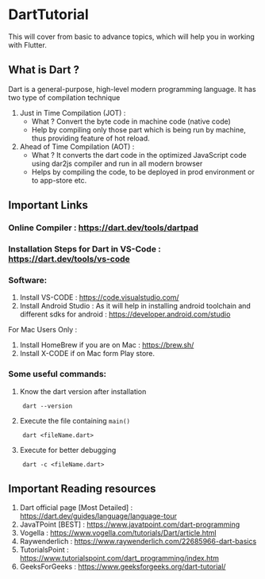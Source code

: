 # DartTutorial
This will cover from basic to advance topics, which will help you in working with Flutter. 


## What is Dart ? 

Dart is a general-purpose, high-level modern programming language. It has two type of compilation technique 
1. Just in Time Compilation (JOT) : 
   - What ? Convert the byte code in machine code (native code)
   - Help by compiling only those part which is being run by machine, thus providing feature of hot reload. 
2. Ahead of Time Compilation (AOT) :
   - What ? It converts the dart code in the optimized JavaScript code using dar2js compiler and run in all modern browser
   - Helps by compiling the code, to be deployed in prod environment or to app-store etc. 


## Important Links

### Online Compiler : https://dart.dev/tools/dartpad 
### Installation Steps for Dart in VS-Code : https://dart.dev/tools/vs-code 

### Software:
   1. Install VS-CODE : https://code.visualstudio.com/ 
   2. Install Android Studio : As it will help in installing android toolchain and different sdks for android : https://developer.android.com/studio 

For Mac Users Only : 
   1. Install HomeBrew if you are on Mac : https://brew.sh/ 
   2. Install X-CODE if on Mac form Play store.


### Some useful commands: 
1.  Know the dart version after installation 
```
    dart --version 
```
2. Execute the file containing ```main()```
```
    dart <fileName.dart>
```
3. Execute for better debugging 
```   
    dart -c <fileName.dart> 
```

## Important Reading resources
1. Dart official page [Most Detailed] : https://dart.dev/guides/language/language-tour 
2. JavaTPoint [BEST] : https://www.javatpoint.com/dart-programming
3. Vogella : https://www.vogella.com/tutorials/Dart/article.html 
4. Raywenderlich : https://www.raywenderlich.com/22685966-dart-basics 
5. TutorialsPoint : https://www.tutorialspoint.com/dart_programming/index.htm 
6. GeeksForGeeks : https://www.geeksforgeeks.org/dart-tutorial/ 